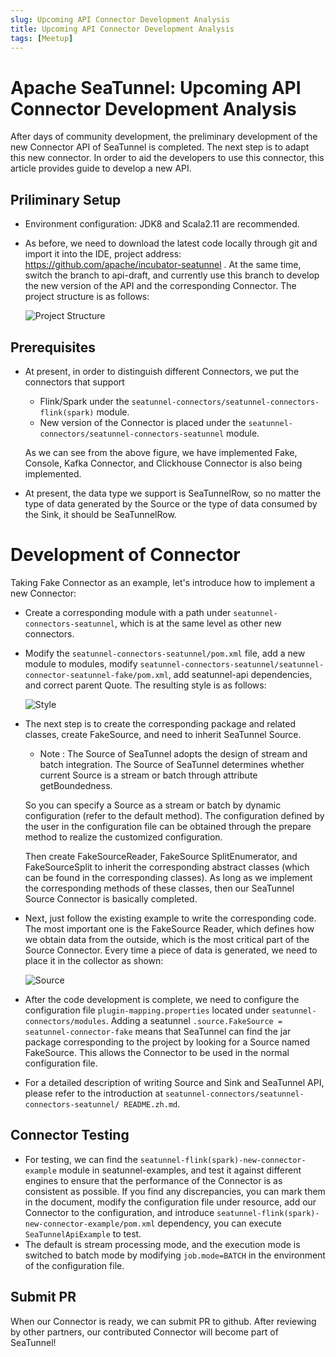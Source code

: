```yaml
---
slug: Upcoming API Connector Development Analysis
title: Upcoming API Connector Development Analysis
tags: [Meetup]
---
```


# Apache SeaTunnel:  Upcoming API Connector Development Analysis

After days of community development, the preliminary development of the new Connector API of SeaTunnel is completed. The next step is to adapt this new connector. In order to aid the developers to use this connector, this article provides guide to develop a new API.

## Priliminary Setup
- Environment configuration: JDK8 and Scala2.11 are recommended.
- As before, we need to download the latest code locally through git and import it into the IDE, project address: https://github.com/apache/incubator-seatunnel . At the same time, switch the branch to api-draft, and currently use this branch to develop the new version of the API and the corresponding Connector. The project structure is as follows:

  ![Project Structure](/image/20220623/0.png)

## Prerequisites
- At present, in order to distinguish different Connectors, we put the connectors that support
    - Flink/Spark under the ``seatunnel-connectors/seatunnel-connectors-flink(spark)`` module.
    - New version of the Connector is placed under the ``seatunnel-connectors/seatunnel-connectors-seatunnel`` module.

  As we can see from the above figure, we have implemented Fake, Console, Kafka Connector, and Clickhouse Connector is also being implemented.
- At present, the data type we support is SeaTunnelRow, so no matter the type of data generated by the Source or the type of data consumed by the Sink, it should be SeaTunnelRow.

# Development of Connector
Taking Fake Connector as an example, let's introduce how to implement a new Connector:

- Create a corresponding module with a path under ``seatunnel-connectors-seatunnel``, which is at the same level as other new connectors.
- Modify the ``seatunnel-connectors-seatunnel/pom.xml`` file, add a new module to modules, modify ``seatunnel-connectors-seatunnel/seatunnel-connector-seatunnel-fake/pom.xml``, add seatunnel-api dependencies, and correct parent Quote. The resulting style is as follows:

  ![Style](/image/20220623/1.png)

- The next step is to create the corresponding package and related classes, create FakeSource, and need to inherit SeaTunnel Source.

    - Note : The Source of SeaTunnel adopts the design of stream and batch integration. The Source of SeaTunnel determines whether current Source is a stream or batch through attribute getBoundedness.

  So you can specify a Source as a stream or batch by dynamic configuration (refer to the default method). The configuration defined by the user in the configuration file can be obtained through the prepare method to realize the customized configuration.

  Then create FakeSourceReader, FakeSource SplitEnumerator, and FakeSourceSplit to inherit the corresponding abstract classes (which can be found in the corresponding classes). As long as we implement the corresponding methods of these classes, then our SeaTunnel Source Connector is basically completed.
- Next, just follow the existing example to write the corresponding code. The most important one is the FakeSource Reader, which defines how we obtain data from the outside, which is the most critical part of the Source Connector. Every time a piece of data is generated, we need to place it in the collector as shown:

  ![Source](/image/20220623/2.png)
- After the code development is complete, we need to configure the configuration file ``plugin-mapping.properties`` located under ``seatunnel-connectors/modules``. Adding a seatunnel
  ``.source.FakeSource = seatunnel-connector-fake``
  means that SeaTunnel can find the jar package corresponding to the project by looking for a Source named FakeSource. This allows the Connector to be used in the normal configuration file.
- For a detailed description of writing Source and Sink and SeaTunnel API, please refer to the introduction at ``seatunnel-connectors/seatunnel-connectors-seatunnel/ README.zh.md``.

## Connector Testing
- For testing, we can find the ``seatunnel-flink(spark)-new-connector-example`` module in seatunnel-examples, and test it against different engines to ensure that the performance of the Connector is as consistent as possible. If you find any discrepancies, you can mark them in the document, modify the configuration file under resource, add our Connector to the configuration, and introduce ``seatunnel-flink(spark)-new-connector-example/pom.xml`` dependency, you can execute ``SeaTunnelApiExample`` to test.
- The default is stream processing mode, and the execution mode is switched to batch mode by modifying ``job.mode=BATCH`` in the environment of the configuration file.

## Submit PR
When our Connector is ready, we can submit PR to github. After reviewing by other partners, our contributed Connector will become part of SeaTunnel!